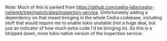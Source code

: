 Note: Much of this is yanked from https://github.com/cedra-labs/cedra-network/tree/main/crates/inspection-service. Unfortunately adding a dependency on that meant bringing in the whole Cedra codebase, including stuff that would require me to enable tokio unstable (not a huge deal, but just an indicator of how much extra code I'd be bringing in). So this is a stripped down, more tokio native version of the inspection service.
